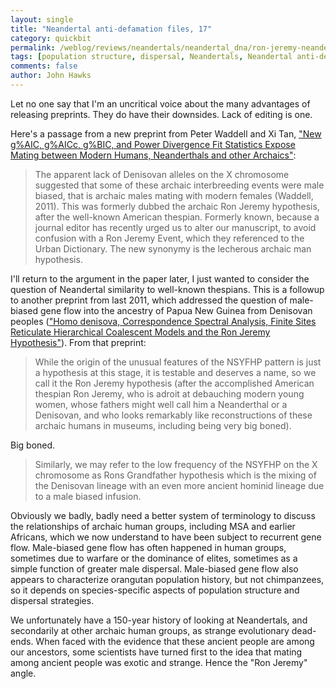 ```yaml
---
layout: single 
title: "Neandertal anti-defamation files, 17" 
category: quickbit
permalink: /weblog/reviews/neandertals/neandertal_dna/ron-jeremy-neandertal-mating-2013.html
tags: [population structure, dispersal, Neandertals, Neandertal anti-defamation files, mating, Denisova, Neandertal DNA, humor] 
comments: false 
author: John Hawks 
---
```


Let no one say that I'm an uncritical voice about the many advantages of releasing preprints. They do have their downsides. Lack of editing is one.

Here's a passage from a new preprint from Peter Waddell and Xi Tan, <a href="http://arxiv.org/abs/1212.6820">"New g%AIC, g%AICc, g%BIC, and Power Divergence Fit Statistics Expose Mating between Modern Humans, Neanderthals and other Archaics"</a>: 

<blockquote>The apparent lack of Denisovan alleles on the X chromosome suggested that some of these archaic interbreeding events were male biased, that is archaic males mating with modern females (Waddell, 2011). This was formerly dubbed the archaic Ron Jeremy hypothesis, after the well-known American thespian. Formerly known, because a journal editor has recently urged us to alter our manuscript, to avoid confusion with a Ron Jeremy Event, which they referenced to the Urban Dictionary. The new synonymy is the lecherous archaic man hypothesis. </blockquote>

I'll return to the argument in the paper later, I just wanted to consider the question of Neandertal similarity to well-known thespians. This is a followup to another preprint from last 2011, which addressed the question of male-biased gene flow into the ancestry of Papua New Guinea from Denisovan peoples (<a href="http://arxiv.org/abs/1112.6424">"Homo denisova, Correspondence Spectral Analysis, Finite Sites Reticulate Hierarchical Coalescent Models and the Ron Jeremy Hypothesis"</a>). From that preprint: 

<blockquote>While the origin of the unusual features of the NSYFHP pattern is just a hypothesis at this stage, it is testable and deserves a name, so we call it the Ron Jeremy hypothesis (after the accomplished American thespian Ron Jeremy, who is adroit at debauching modern young women, whose fathers might well call him a Neanderthal or a Denisovan, and who looks remarkably like reconstructions of these archaic humans in museums, including being very big boned). </blockquote>

Big boned. 

<blockquote>Similarly, we may refer to the low frequency of the NSYFHP on the X chromosome as Rons Grandfather hypothesis which is the mixing of the Denisovan lineage with an even more ancient hominid lineage due to a male biased infusion.</blockquote>

Obviously we badly, badly need a better system of terminology to discuss the relationships of archaic human groups, including MSA and earlier Africans, which we now understand to have been subject to recurrent gene flow. Male-biased gene flow has often happened in human groups, sometimes due to warfare or the dominance of elites, sometimes as a simple function of greater male dispersal. Male-biased gene flow also appears to characterize orangutan population history, but not chimpanzees, so it depends on species-specific aspects of population structure and dispersal strategies. 

We unfortunately have a 150-year history of looking at Neandertals, and secondarily at other archaic human groups, as strange evolutionary dead-ends. When faced with the evidence that these ancient people are among our ancestors, some scientists have turned first to the idea that mating among ancient people was exotic and strange. Hence the "Ron Jeremy" angle. 



